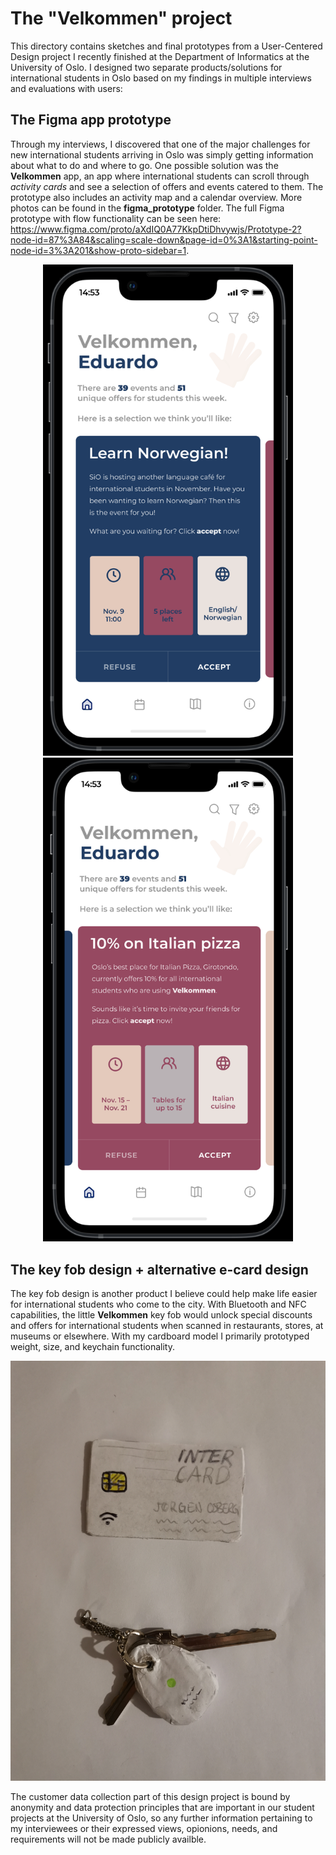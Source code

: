 # The "Velkommen" project

This directory contains sketches and final prototypes from a User-Centered Design project I recently finished at the Department of Informatics at the University of Oslo. I designed two separate products/solutions for international students in Oslo based on my findings in multiple interviews and evaluations with users:

## The Figma app prototype
Through my interviews, I discovered that one of the major challenges for new international students arriving in Oslo was simply getting information about what to do and where to go. One possible solution was the **Velkommen** app, an app where international students can scroll through *activity cards* and see a selection of offers and events catered to them. The prototype also includes an activity map and a calendar overview. More photos can be found in the **figma_prototype** folder. The full Figma prototype with flow functionality can be seen here: https://www.figma.com/proto/aXdIQ0A77KkpDtiDhvywjs/Prototype-2?node-id=87%3A84&scaling=scale-down&page-id=0%3A1&starting-point-node-id=3%3A201&show-proto-sidebar=1.

<p align="center">
  <img src="figma_prototype/prototype_2_homepage_inside_phone.png" alt="Homepage of the 'Velkommen' app" width=400 height=auto/>
  <img src="figma_prototype/prototype_2_first_page_inside_phone.png" alt="First activity card in the 'Velkommen' app" width=400 height=auto/>
</p>


## The key fob design + alternative e-card design
The key fob design is another product I believe could help make life easier for international students who come to the city. With Bluetooth and NFC capabilities, the little **Velkommen** key fob would unlock special discounts and offers for international students when scanned in restaurants, stores, at museums or elsewhere. With my cardboard model I primarily prototyped weight, size, and keychain functionality.
<p align="center">
  <img src="physical_prototypes/Begge prototyper forside.jpg" alt="Front of both physical prototypes"/>
 </p>


The customer data collection part of this design project is bound by anonymity and data protection principles that are important in our student projects at the University of Oslo, so any further information pertaining to my interviewees or their expressed views, opionions, needs, and requirements will not be made publicly availble.
